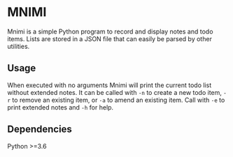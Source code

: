 # MNIMI

Mnimi is a simple Python program to record and display notes and todo items. Lists are stored in a JSON file that can easily be parsed by other utilities.

## Usage

When executed with no arguments Mnimi will print the current todo list without extended notes. It can be called with `-n` to create a new todo item, `-r` to remove an existing item, or `-a` to amend an existing item. Call with `-e` to print extended notes and `-h` for help.

## Dependencies

Python >=3.6
